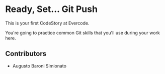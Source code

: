 
# Ready, Set... Git Push

This is your first CodeStory at Evercode.

You're going to practice common Git skills that you'll use during your work here.

## Contributors

- Augusto Baroni Simionato
